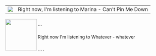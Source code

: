 
<table border="0"><tr>
<td valign="center"><img src="https:&#x2F;&#x2F;lastfm.freetls.fastly.net&#x2F;i&#x2F;u&#x2F;174s&#x2F;30a137f84ed1cf5ae64cf74b74ed4437.jpg"> </img>  </td>
<td valign="center">Right now, I&#39;m listening to  Marina - Can&#39;t Pin Me Down</td>
</tr></table>

<img align="left" width="100" height="100" src="https:&#x2F;&#x2F;lastfm.freetls.fastly.net&#x2F;i&#x2F;u&#x2F;174s&#x2F;30a137f84ed1cf5ae64cf74b74ed4437.jpg">

</br>
```

Right now I'm listening to Whatever - whatever

```

---
